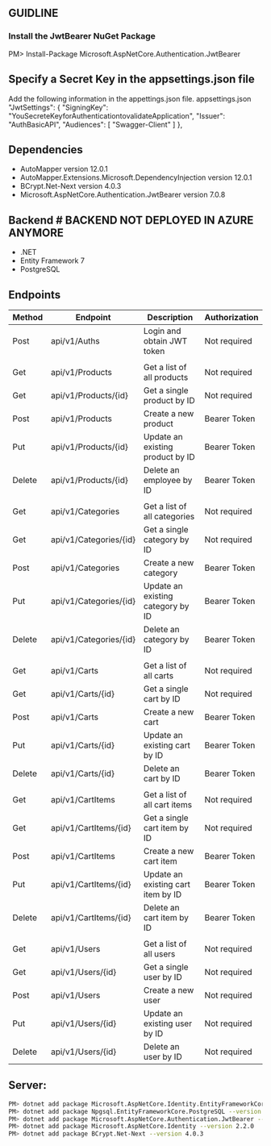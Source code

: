 ## GUIDLINE
### Install the JwtBearer NuGet Package
PM> Install-Package Microsoft.AspNetCore.Authentication.JwtBearer

## Specify a Secret Key in the appsettings.json file
Add the following information in the appettings.json file.
appsettings.json
 "JwtSettings": {
    "SigningKey": "YouSecreteKeyforAuthenticationtovalidateApplication",
    "Issuer": "AuthBasicAPI",
    "Audiences": [ "Swagger-Client" ]
  },

## Dependencies <a name="backend-dependencies"></a> 
- AutoMapper version 12.0.1
- AutoMapper.Extensions.Microsoft.DependencyInjection version 12.0.1
- BCrypt.Net-Next version 4.0.3
- Microsoft.AspNetCore.Authentication.JwtBearer version 7.0.8

## Backend <a name="backend-technologies"></a> # BACKEND NOT DEPLOYED IN AZURE ANYMORE

- .NET
- Entity Framework 7
- PostgreSQL

## Endpoints <a name="endpoints"></a> 

| Method |       Endpoint            |          Description                 | Authorization |
|--------|---------------------------|--------------------------------------|---------------|
| Post   | api/v1/Auths              | Login and obtain JWT token           | Not required  |
|        |                           |                                      |               |
| Get    | api/v1/Products           | Get a list of all products           | Not required  |
| Get    | api/v1/Products/{id}      | Get a single product by ID           | Not required  |
| Post   | api/v1/Products           | Create a new product                 | Bearer Token  |
| Put    | api/v1/Products/{id}      | Update an existing product by ID     | Bearer Token  |
| Delete | api/v1/Products/{id}      | Delete an employee by ID             | Bearer Token  |
|        |                           |                                      |               |
| Get    | api/v1/Categories         | Get a list of all categories         | Not required  |
| Get    | api/v1/Categories/{id}    | Get a single category by ID          | Not required  |
| Post   | api/v1/Categories         | Create a new category                | Bearer Token  |
| Put    | api/v1/Categories/{id}    | Update an existing category by ID    | Bearer Token  |
| Delete | api/v1/Categories/{id}    | Delete an category by ID             | Bearer Token  |
|        |                           |                                      |               |
| Get    | api/v1/Carts              | Get a list of all carts              | Not required  |
| Get    | api/v1/Carts/{id}         | Get a single cart by ID              | Not required  |
| Post   | api/v1/Carts              | Create a new cart                    | Bearer Token  |
| Put    | api/v1/Carts/{id}         | Update an existing cart by ID        | Bearer Token  |
| Delete | api/v1/Carts/{id}         | Delete an cart by ID                 | Bearer Token  |
|        |                           |                                      |               |
| Get    | api/v1/CartItems          | Get a list of all cart items         | Not required  |
| Get    | api/v1/CartItems/{id}     | Get a single cart item by ID         | Not required  |
| Post   | api/v1/CartItems          | Create a new cart item               | Bearer Token  |
| Put    | api/v1/CartItems/{id}     | Update an existing cart item by ID   | Bearer Token  |
| Delete | api/v1/CartItems/{id}     | Delete an cart item by ID            | Bearer Token  |
|        |                           |                                      |               |
| Get    | api/v1/Users              | Get a list of all users              | Not required  |
| Get    | api/v1/Users/{id}         | Get a single user by ID              | Not required  |
| Post   | api/v1/Users              | Create a new user                    | Not required  |
| Put    | api/v1/Users/{id}         | Update an existing user by ID        | Not required  |
| Delete | api/v1/Users/{id}         | Delete an user by ID                 | Not required  |

## Server:
```Bash
PM> dotnet add package Microsoft.AspNetCore.Identity.EntityFrameworkCore --version 8.0.10
PM> dotnet add package Npgsql.EntityFrameworkCore.PostgreSQL --version 8.0.8
PM> dotnet add package Microsoft.AspNetCore.Authentication.JwtBearer --version 8.0.10
PM> dotnet add package Microsoft.AspNetCore.Identity --version 2.2.0
PM> dotnet add package BCrypt.Net-Next --version 4.0.3